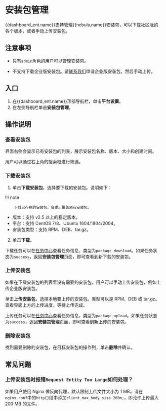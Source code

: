 # 安装包管理

{{dashboard_ent.name}}支持管理{{nebula.name}}安装包，可以下载社区版的各个版本，或者手动上传安装包。

## 注意事项

- 只有`admin`角色的用户可以管理安装包。

- 不支持下载企业版安装包。请[联系我们](https://www.nebula-graph.com.cn/contact)申请企业版安装包，然后手动上传。

## 入口

1. 在{{dashboard_ent.name}}顶部导航栏，单击**平台设置**。
2. 在左侧导航栏单击**安装包管理**。

## 操作说明

### 查看安装包

界面右侧会显示已有安装包的列表，展示安装包名称、版本、大小和创建时间。

用户可以通过右上角的搜索框进行筛选。

### 下载安装包

1. 单击**下载安装包**，选择要下载的安装包。说明如下：
   
  !!! note

        下载已存在的安装包，会提示覆盖原有安装包。

  - 版本：支持 v2.5 以上的稳定版本。
  - 平台：支持 CentOS 7/8、Ubuntu 1604/1804/2004。
  - 安装包类型：支持 RPM、DEB、tar.gz。

2. 单击**下载**。

下载任务可以在[任务中心](../10.tasks.md)查看任务信息，类型为`package download`。如果任务状态为`success`，返回**安装包管理**页面，即可查看到新下载的安装包。

### 上传安装包

如果在下载安装包的列表里没有需要的安装包，用户可以手动上传安装包，例如上传企业版安装包。

单击**上传安装包**，选择本地要上传的安装包。类型可以是 RPM、DEB 或 tar.gz。查看界面上方的上传进度，等待上传完成。

上传任务可以在[任务中心](../10.tasks.md)查看任务信息，类型为`package upload`。如果任务状态为`success`，返回**安装包管理**页面，即可查看到新上传的安装包。

### 删除安装包

找到需要删除的安装包，在目标安装包的操作列，单击**删除**并确认。

## 常见问题

### 上传安装包时报错`Request Entity Too Large`如何处理？

如果用户使用 Nginx 做反向代理，默认限制上传文件大小为 1 MB，请在`nginx.conf`中的`http{}`段中添加`client_max_body_size 200m;`，即允许上传最大 200 MB 的文件。

